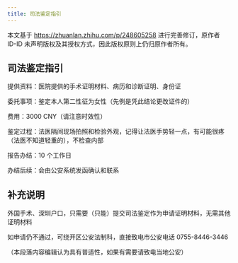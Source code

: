 ```yaml
---
title: 司法鉴定指引
---
```


本文基于 <https://zhuanlan.zhihu.com/p/248605258> 进行完善修订，原作者 ID-ID 未声明版权及其授权方式，因此版权原则上仍归原作者所有。

## 司法鉴定指引

提供资料：医院提供的手术证明材料、病历和诊断证明、身份证

委托事项：鉴定本人第二性征为女性（先例是凭此结论更改证件的）

费用：3000 CNY（请注意时效性）

鉴定过程：法医隔间现场拍照和检验外观，记得让法医手势轻一点，有可能很疼（法医不知道轻重的），不检查内部

报告办结：10 个工作日

办结后续：会由公安系统发函确认和联系

## 补充说明

外国手术、深圳户口，只需要（只能）提交司法鉴定作为申请证明材料，无需其他证明材料

如申请仍不通过，可绕开区公安法制科，直接致电市公安电话 0755-8446-3446

（本段落内容编辑认为具有普适性，如果有需要请致电当地公安）
